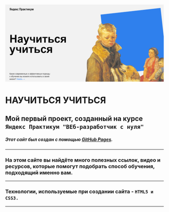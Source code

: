 ![картинка](./images/2022-11-18.png)

# **НАУЧИТЬСЯ УЧИТЬСЯ**

## Мой первый проект, созданный на курсе `Яндекс Практикум "ВЕб-разработчик с нуля"`
##### *Этот сайт был создан с помощью [GitHub Pages](https://pages.github.com/).*
---
### На этом сайте вы найдёте много полезных ссылок, видео и ресурсов, которые помогут подобрать способ обучения, подходящий именно вам.
***
### Технологии, используемые при создании сайта - `HTML5 и CSS3.`
***


